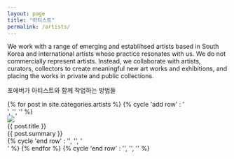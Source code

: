 ```yaml
---
layout: page
title: "아티스트"
permalink: /artists/
---
```


We work with a range of emerging and establihsed artists based in South Korea and international artists whose practice resonates with us. We do not commercially represent artists. Instead, we collaborate with artists, curators, collectors to create meaningful new art works and exhibitions, and placing the works in private and public collections.

포에버가 아티스트와 함께 작업하는 방법들 



<aside>
  {% for post in site.categories.artists %}
    {% cycle 'add row' : '<div class="row">', '', '' %}
        <div class="column column-4">
            <div class="preview-panel">
                <a href="{{ post.url | prepend: site.baseurl }}">
                    <img src="{{ post.preview }}">
                </a>
                <div class="post-title">{{ post.title }}</div>
        <div class="post-summary">{{ post.summary }}</div>
           </div>
        </div>
{% cycle 'end row' : '', '', '</div>' %}
{% endfor %}
{% cycle 'end row' : '', '</div>', '</div>' %}

</aside>
 


 